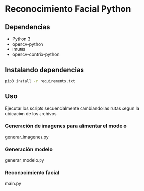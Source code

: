 # Reconocimiento Facial Python

## Dependencias
* Python 3
* opencv-python
* imutils
* opencv-contrib-python

## Instalando dependencias
```bash
pip3 install -r requirements.txt
```

## Uso

Ejecutar los scripts secuencialmente cambiando
las rutas segun la ubicación de los archivos

### Generación de imagenes para alimentar el modelo

generar_imagenes.py

### Generación modelo

generar_modelo.py

### Reconocimiento facial

main.py